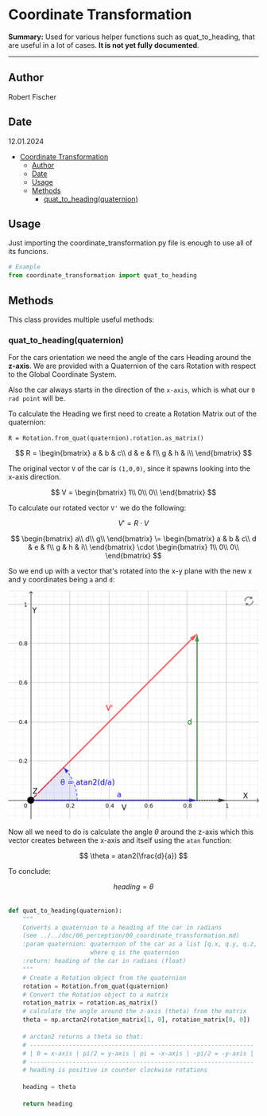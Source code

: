# Coordinate Transformation

**Summary:** Used for various helper functions such as quat_to_heading, that are useful in a lot of cases. **It is not yet fully documented**.

---

## Author

Robert Fischer

## Date

12.01.2024

<!-- TOC -->

- [Coordinate Transformation](#coordonate-transformation)
  - [Author](#author)
  - [Date](#date)
  - [Usage](#usage)
  - [Methods](#methods)
    - [quat_to_heading(quaternion)](#quat_to_headingquaternion)

<!-- TOC -->

## Usage

Just importing the coordinate_transformation.py file is enough to use all of its funcions.

```Python
# Example
from coordinate_transformation import quat_to_heading
```

## Methods

This class provides multiple useful methods:

### quat_to_heading(quaternion)

For the cars orientation we need the angle of the cars Heading around the **z-axis**.
We are provided with a Quaternion of the cars Rotation with respect to the Global Coordinate System.

Also the car always starts in the direction of the `x-axis`, which is what our `0 rad point` will be.

To calculate the Heading we first need to create a Rotation Matrix out of the quaternion:

`R = Rotation.from_quat(quaternion).rotation.as_matrix()`

$$
R =
\begin{bmatrix}
    a & b & c\\
    d & e & f\\
    g & h & i\\
\end{bmatrix}
$$

The original vector `V` of the car is `(1,0,0)`, since it spawns looking into the x-axis direction.

$$
V =
\begin{bmatrix}
    1\\
    0\\
    0\\
\end{bmatrix}
$$

To calculate our rotated vector `V'` we do the following:

$$
V' = R \cdot V
$$

$$
\begin{bmatrix}
    a\\
    d\\
    g\\
\end{bmatrix}
\=
\begin{bmatrix}
    a & b & c\\
    d & e & f\\
    g & h & i\\
\end{bmatrix}
\cdot
\begin{bmatrix}
    1\\
    0\\
    0\\
\end{bmatrix}
$$

So we end up with a vector that's rotated into the x-y plane with the new x and y coordinates being `a` and `d`:

![quat_to_angle](../../doc/00_assets/perception/quat_to_angle.png)

Now all we need to do is calculate the angle $\theta$ around the z-axis which this vector creates between the x-axis and itself using the `atan` function:

$$
\theta = atan2(\frac{d}{a})
$$

To conclude:

$$heading = \theta$$

```Python

def quat_to_heading(quaternion):
    """
    Converts a quaternion to a heading of the car in radians
    (see ../../doc/06_perception/00_coordinate_transformation.md)
    :param quaternion: quaternion of the car as a list [q.x, q.y, q.z, q.w]
                       where q is the quaternion
    :return: heading of the car in radians (float)
    """
    # Create a Rotation object from the quaternion
    rotation = Rotation.from_quat(quaternion)
    # Convert the Rotation object to a matrix
    rotation_matrix = rotation.as_matrix()
    # calculate the angle around the z-axis (theta) from the matrix
    theta = np.arctan2(rotation_matrix[1, 0], rotation_matrix[0, 0])

    # arctan2 returns a theta so that:
    # ---------------------------------------------------------------
    # | 0 = x-axis | pi/2 = y-axis | pi = -x-axis | -pi/2 = -y-axis |
    # ---------------------------------------------------------------
    # heading is positive in counter clockwise rotations

    heading = theta

    return heading

```
